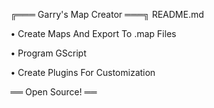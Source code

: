 ╔═══ Garry's Map Creator ═══╗
        README.md

• Create Maps And Export To .map Files

• Program GScript

• Create Plugins For Customization

══ Open Source! ══
